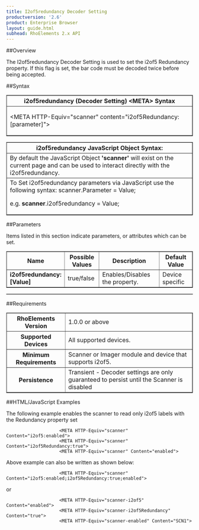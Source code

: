 ```yaml
---
title: I2of5redundancy Decoder Setting
productversion: '2.6'
product: Enterprise Browser
layout: guide.html
subhead: RhoElements 2.x API
---
```


##Overview

The I2of5redundancy Decoder Setting is used to set the i2of5 Redundancy property. If this flag is set, the bar code must be decoded twice before being accepted.

##Syntax

<table class="facelift" style="width:100%" border="1" padding="5px"> <tr><th class="tableHeading">i2of5redundancy (Decoder Setting) &lt;META&gt; Syntax
</th></tr><tr><td class="clsSyntaxCells clsOddRow"><p>&lt;META HTTP-Equiv="scanner" content="i2of5Redundancy:[parameter]"&gt;</p></td></tr></table>
<table class="facelift" style="width:100%" border="1" padding="5px"> <tr><th class="tableHeading">i2of5redundancy JavaScript Object Syntax:</th></tr><tr><td class="clsSyntaxCells clsOddRow">
By default the JavaScript Object <b>'scanner'</b> will exist on the current page and can be used to interact directly with the i2of5redundancy.
</td></tr><tr><td class="clsSyntaxCells clsEvenRow">
To Set i2of5redundancy parameters via JavaScript use the following syntax: scanner.Parameter = Value;
<P />e.g. <b>scanner</b>.i2of5redundancy = Value;
</td></tr></table>

##Parameters


Items listed in this section indicate parameters, or attributes which can be set.
<table class="facelift" style="width:100%" border="1" padding="5px"> <col width="20%" /><col width="20%" /><col width="38%" /><col width="22%" /><tr><th class="tableHeading">Name</th><th class="tableHeading">Possible Values</th><th class="tableHeading">Description</th><th class="tableHeading">Default Value</th></tr><tr><td class="clsSyntaxCells clsOddRow"><b>i2of5redundancy:[Value]
</b></td><td class="clsSyntaxCells clsOddRow">true/false</td><td class="clsSyntaxCells clsOddRow">Enables/Disables the property.</td><td class="clsSyntaxCells clsOddRow">Device specific</td></tr></table>
<table class="facelift" style="width:100%" border="1" padding="5px"> <col width="78%" /><col width="8%" /><col width="1%" /><col width="5%" /><col width="1%" /><col width="5%" /><col width="2%" /></table>





##Requirements

<table class="facelift" style="width:100%" border="1" padding="5px"> <tr><th class="tableHeading">RhoElements Version</th><td class="clsSyntaxCell clsEvenRow">1.0.0 or above
</td></tr><tr><th class="tableHeading">Supported Devices</th><td class="clsSyntaxCell clsOddRow">All supported devices.</td></tr><tr><th class="tableHeading">Minimum Requirements</th><td class="clsSyntaxCell clsOddRow">Scanner or Imager module and device that supports i2of5.</td></tr><tr><th class="tableHeading">Persistence</th><td class="clsSyntaxCell clsEvenRow">Transient - Decoder settings are only guaranteed to persist until the Scanner is disabled</td></tr></table>


##HTML/JavaScript Examples

The following example enables the scanner to read only i2of5 labels with the Redundancy property set

						<META HTTP-Equiv="scanner" Content="i2of5:enabled">
						<META HTTP-Equiv="scanner" Content="i2of5Redundancy:true">
						<META HTTP-Equiv="scanner" Content="enabled">
					
Above example can also be written as shown below:

						<META HTTP-Equiv="scanner" Content="i2of5:enabled;i2of5Redundancy:true;enabled">
					
or

						<META HTTP-Equiv="scanner-i2of5" Content="enabled">
						<META HTTP-Equiv="scanner-i2of5Redundancy" Content="true">
						<META HTTP-Equiv="scanner-enabled" Content="SCN1">
					





